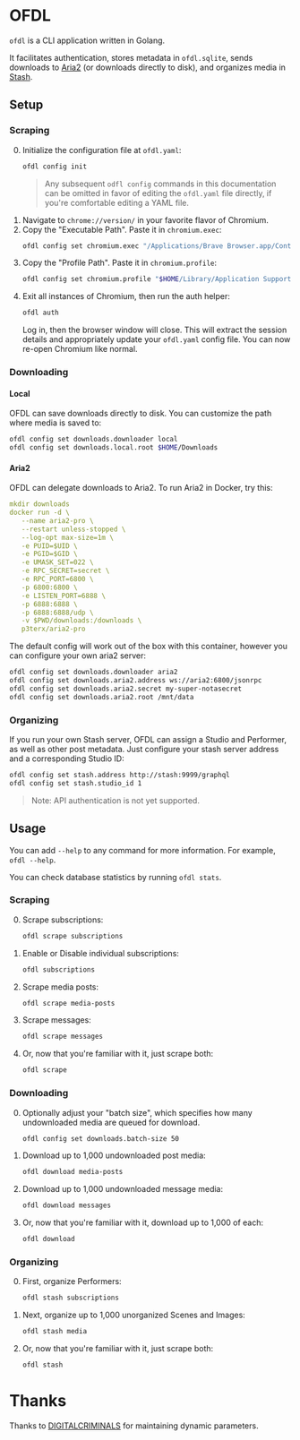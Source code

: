 # OFDL

`ofdl` is a CLI application written in Golang.

It facilitates authentication, stores metadata in `ofdl.sqlite`, sends downloads
to [Aria2](https://aria2.github.io/) (or downloads directly to disk), and
organizes media in [Stash](https://stashapp.cc/).

## Setup

### Scraping

0. Initialize the configuration file at `ofdl.yaml`:
   ```bash
   ofdl config init
   ```
   > Any subsequent `odfl config` commands in this documentation can be omitted
   > in favor of editing the `ofdl.yaml` file directly, if you're comfortable
   > editing a YAML file.
0. Navigate to `chrome://version/` in your favorite flavor of Chromium.
0. Copy the "Executable Path". Paste it in `chromium.exec`:
   ```bash
   ofdl config set chromium.exec "/Applications/Brave Browser.app/Contents/MacOS/Brave Browser"
   ```
0. Copy the "Profile Path". Paste it in `chromium.profile`:
   ```bash
   ofdl config set chromium.profile "$HOME/Library/Application Support/BraveSoftware/Brave-Browser/Default"
   ```
0. Exit all instances of Chromium, then run the auth helper:
   ```bash
   ofdl auth
   ```
   Log in, then the browser window will close. This will extract the session
   details and appropriately update your `ofdl.yaml` config file. You can now
   re-open Chromium like normal.

### Downloading

#### Local

OFDL can save downloads directly to disk. You can customize the path where media
is saved to:

```bash
ofdl config set downloads.downloader local
ofdl config set downloads.local.root $HOME/Downloads
```

#### Aria2

OFDL can delegate downloads to Aria2. To run Aria2 in Docker, try this:

```yaml
mkdir downloads
docker run -d \
   --name aria2-pro \
   --restart unless-stopped \
   --log-opt max-size=1m \
   -e PUID=$UID \
   -e PGID=$GID \
   -e UMASK_SET=022 \
   -e RPC_SECRET=secret \
   -e RPC_PORT=6800 \
   -p 6800:6800 \
   -e LISTEN_PORT=6888 \
   -p 6888:6888 \
   -p 6888:6888/udp \
   -v $PWD/downloads:/downloads \
   p3terx/aria2-pro
```

The default config will work out of the box with this container, however you
can configure your own aria2 server:

```bash
ofdl config set downloads.downloader aria2
ofdl config set downloads.aria2.address ws://aria2:6800/jsonrpc
ofdl config set downloads.aria2.secret my-super-notasecret
ofdl config set downloads.aria2.root /mnt/data
```

### Organizing

If you run your own Stash server, OFDL can assign a Studio and Performer, as well as other post metadata. Just configure your stash server address and a corresponding Studio ID:

```bash
ofdl config set stash.address http://stash:9999/graphql
ofdl config set stash.studio_id 1
```

> Note: API authentication is not yet supported.

## Usage

You can add `--help` to any command for more information. For example,
`ofdl --help`.

You can check database statistics by running `ofdl stats`.

### Scraping

0. Scrape subscriptions:
   ```bash
   ofdl scrape subscriptions
   ```
0. Enable or Disable individual subscriptions:
   ```bash
   ofdl subscriptions
   ```
0. Scrape media posts:
   ```bash
   ofdl scrape media-posts
   ```
0. Scrape messages:
   ```bash
   ofdl scrape messages
   ```
0. Or, now that you're familiar with it, just scrape both:
   ```bash
   ofdl scrape
   ```

### Downloading

0. Optionally adjust your "batch size", which specifies how many undownloaded
   media are queued for download.
   ```bash
   ofdl config set downloads.batch-size 50
   ```

0. Download up to 1,000 undownloaded post media:
   ```bash
   ofdl download media-posts
   ```
0. Download up to 1,000 undownloaded message media:
   ```bash
   ofdl download messages
   ```
0. Or, now that you're familiar with it, download up to 1,000 of each:
   ```bash
   ofdl download
   ```

### Organizing

0. First, organize Performers:
   ```bash
   ofdl stash subscriptions
   ```
0. Next, organize up to 1,000 unorganized Scenes and Images:
   ```bash
   ofdl stash media
   ```
0. Or, now that you're familiar with it, just scrape both:
   ```bash
   ofdl stash
   ```

# Thanks

Thanks to [DIGITALCRIMINALS](https://github.com/DIGITALCRIMINALS) for maintaining dynamic parameters.
